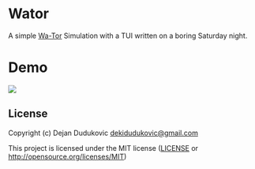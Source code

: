 # Wator

A simple [Wa-Tor](https://en.wikipedia.org/wiki/Wa-Tor) Simulation with a TUI written on a boring Saturday night.

# Demo
[![](https://github.com/geerizzle/wator/blob/master/demo/demo.gif)](https://github.com/geerizzle/wator/blob/master/demo/demo.mkv)


## License

Copyright (c) Dejan Dudukovic <dekidudukovic@gmail.com>

This project is licensed under the MIT license ([LICENSE] or <http://opensource.org/licenses/MIT>)

[LICENSE]: ./LICENSE

